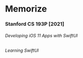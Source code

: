# Memorize
### Stanford CS 193P [2021]
###### Developing iOS 11 Apps with SwiftUI
###### Learning SwiftUI
